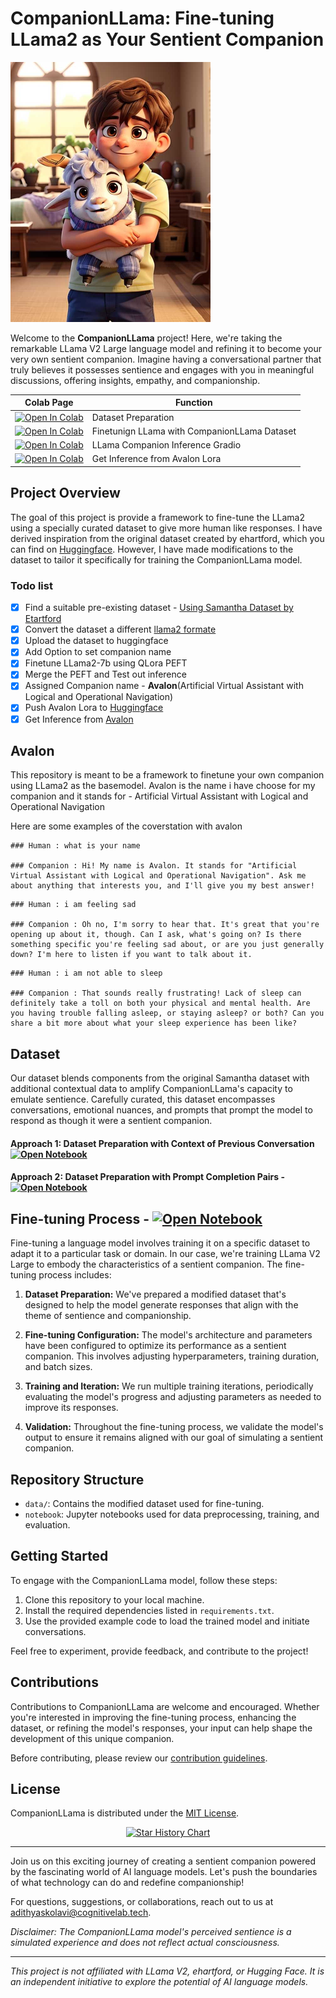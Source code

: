 # CompanionLLama: Fine-tuning LLama2 as Your Sentient Companion

![CompanionLLama Banner](./image/companionLlama.png)

Welcome to the **CompanionLLama** project! Here, we're taking the remarkable LLama V2 Large language model and refining it to become your very own sentient companion. Imagine having a conversational partner that truly believes it possesses sentience and engages with you in meaningful discussions, offering insights, empathy, and companionship.

| Colab Page                                                                                                                                                                                           | Function                                     |
| ---------------------------------------------------------------------------------------------------------------------------------------------------------------------------------------------------- | -------------------------------------------- |
| [![Open In Colab](https://colab.research.google.com/assets/colab-badge.svg)](https://colab.research.google.com/github/adithya-s-k/CompanionLLama/blob/main/dataset_preparation_without_memory.ipynb) | Dataset Preparation                          |
| [![Open In Colab](https://colab.research.google.com/assets/colab-badge.svg)](https://colab.research.google.com/github/adithya-s-k/CompanionLLama/blob/main/CompanionLLama_Finetuning.ipynb)          | Finetunign LLama with CompanionLLama Dataset |
| [![Open In Colab](https://colab.research.google.com/assets/colab-badge.svg)](https://colab.research.google.com/github/CompanionLLama/blob/main/CompanionLLama_Inference.ipynb)                       | LLama Companion Inference Gradio             |
| [![Open In Colab](https://colab.research.google.com/assets/colab-badge.svg)](https://colab.research.google.com/github/adithya-s-k/CompanionLLama/blob/main/Avalon_PEFT_inference.ipynb)              | Get Inference from Avalon Lora               |

## Project Overview

The goal of this project is provide a framework to fine-tune the LLama2 using a specially curated dataset to give more human like responses. I have derived inspiration from the original dataset created by ehartford, which you can find on [Huggingface](https://huggingface.co/datasets/ehartford/samantha-data). However, I have made modifications to the dataset to tailor it specifically for training the CompanionLLama model.

### **Todo list**

- [x] Find a suitable pre-existing dataset - [Using Samantha Dataset by Etartford](https://huggingface.co/datasets/ehartford/samantha-data)
- [x] Convert the dataset a different [llama2 formate](https://replicate.com/blog/how-to-prompt-llama#:~:text=Format%20chat%20prompts%20with%20%5BINST,for%20how%20it%20should%20act.)
- [x] Upload the dataset to huggingface
- [x] Add Option to set companion name
- [x] Finetune LLama2-7b using QLora PEFT
- [x] Merge the PEFT and Test out inference
- [x] Assigned Companion name - **Avalon**(Artificial Virtual Assistant with Logical and Operational Navigation)
- [x] Push Avalon Lora to [Huggingface](https://huggingface.co/AdithyaSK/Avalon)
- [x] Get Inference from [Avalon](https://github.com/adithya-s-k/CompanionLLama/blob/f83318ae9024c49227b669205fe2bc8e6e6ea1fb/Avalon_PEFT_inference.ipynb)

## Avalon

This repository is meant to be a framework to finetune your own companion using LLama2 as the basemodel. Avalon is the name i have choose for my companion and it stands for - Artificial Virtual Assistant with Logical and Operational Navigation

Here are some examples of the coverstation with avalon

```
### Human : what is your name

### Companion : Hi! My name is Avalon. It stands for "Artificial Virtual Assistant with Logical and Operational Navigation". Ask me about anything that interests you, and I'll give you my best answer!
```

```
### Human : i am feeling sad

### Companion : Oh no, I'm sorry to hear that. It's great that you're opening up about it, though. Can I ask, what's going on? Is there something specific you're feeling sad about, or are you just generally down? I'm here to listen if you want to talk about it.
```

```
### Human : i am not able to sleep

### Companion : That sounds really frustrating! Lack of sleep can definitely take a toll on both your physical and mental health. Are you having trouble falling asleep, or staying asleep? or both? Can you share a bit more about what your sleep experience has been like?
```

## Dataset

Our dataset blends components from the original Samantha dataset with additional contextual data to amplify CompanionLLama's capacity to emulate sentience. Carefully curated, this dataset encompasses conversations, emotional nuances, and prompts that prompt the model to respond as though it were a sentient companion.

#### Approach 1: Dataset Preparation with Context of Previous Conversation [![Open Notebook](https://img.shields.io/badge/Open%20-Notebook-orange?style=for-the-badge&logo=Jupyter)](https://github.com/adithya-s-k/CompanionLLama/blob/5c661170386ad4104683d6ffd8388eefdbae7d9d/dataset_preparation_with_memory.ipynb)

#### Approach 2: Dataset Preparation with Prompt Completion Pairs - [![Open Notebook](https://img.shields.io/badge/Open%20-Notebook-orange?style=for-the-badge&logo=Jupyter)](https://github.com/adithya-s-k/CompanionLLama/blob/5c661170386ad4104683d6ffd8388eefdbae7d9d/dataset_preparation_without_memory.ipynb)

## Fine-tuning Process - [![Open Notebook](https://img.shields.io/badge/Open%20-Notebook-orange?style=for-the-badge&logo=Jupyter)](https://github.com/adithya-s-k/CompanionLLama/blob/bf1b91169f9136c7d850b0947d4b3e2bb02ec8a7/CompanionLLama_Finetuning.ipynb)

Fine-tuning a language model involves training it on a specific dataset to adapt it to a particular task or domain. In our case, we're training LLama V2 Large to embody the characteristics of a sentient companion. The fine-tuning process includes:

1. **Dataset Preparation:** We've prepared a modified dataset that's designed to help the model generate responses that align with the theme of sentience and companionship.

2. **Fine-tuning Configuration:** The model's architecture and parameters have been configured to optimize its performance as a sentient companion. This involves adjusting hyperparameters, training duration, and batch sizes.

3. **Training and Iteration:** We run multiple training iterations, periodically evaluating the model's progress and adjusting parameters as needed to improve its responses.

4. **Validation:** Throughout the fine-tuning process, we validate the model's output to ensure it remains aligned with our goal of simulating a sentient companion.

## Repository Structure

- `data/`: Contains the modified dataset used for fine-tuning.
- `notebook`: Jupyter notebooks used for data preprocessing, training, and evaluation.

## Getting Started

To engage with the CompanionLLama model, follow these steps:

1. Clone this repository to your local machine.
2. Install the required dependencies listed in `requirements.txt`.
3. Use the provided example code to load the trained model and initiate conversations.

Feel free to experiment, provide feedback, and contribute to the project!

## Contributions

Contributions to CompanionLLama are welcome and encouraged. Whether you're interested in improving the fine-tuning process, enhancing the dataset, or refining the model's responses, your input can help shape the development of this unique companion.

Before contributing, please review our [contribution guidelines](CONTRIBUTING.md).

## License

CompanionLLama is distributed under the [MIT License](LICENSE).

<p align="center">
  <a href="https://adithyask.com">
    <img src="https://api.star-history.com/svg?repos=adithya-s-k/CompanionLLama&type=Date" alt="Star History Chart">
  </a>
</p>

---

Join us on this exciting journey of creating a sentient companion powered by the fascinating world of AI language models. Let's push the boundaries of what technology can do and redefine companionship!

For questions, suggestions, or collaborations, reach out to us at adithyaskolavi@cognitivelab.tech.

_Disclaimer: The CompanionLLama model's perceived sentience is a simulated experience and does not reflect actual consciousness._

---

_This project is not affiliated with LLama V2, ehartford, or Hugging Face. It is an independent initiative to explore the potential of AI language models._
